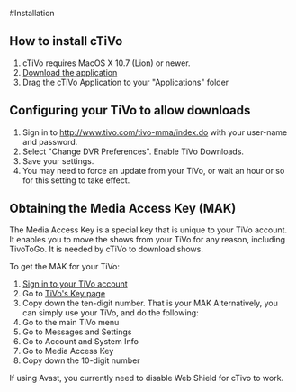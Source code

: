 #Installation
## How to install cTiVo

1. cTiVo requires MacOS X 10.7 (Lion) or newer.
1. [Download the application](http://code.google.com/p/ctivo/downloads/list)
1. Drag the cTiVo Application to your "Applications" folder

## Configuring your TiVo to allow downloads

1. Sign in to http://www.tivo.com/tivo-mma/index.do with your user-name and password.
1. Select "Change DVR Preferences". Enable TiVo Downloads.
1. Save your settings.
1. You may need to force an update from your TiVo, or wait an hour or so for this setting to take effect.

## Obtaining the Media Access Key (MAK)

The Media Access Key is a special key that is unique to your TiVo account. It enables you to move the shows from your TiVo for any reason, including TivoToGo. It is needed by cTiVo to download shows. 

To get the MAK for your TiVo:

1. [Sign in to your TiVo account](http://www.tivo.com/tivo-mma/index.do)
1. Go to [TiVo's Key page](http://www.tivo.com/tivo-mma/showmakey.do)
1. Copy down the ten-digit number. That is your MAK
Alternatively, you can simply use your TiVo, and do the following:
1. Go to the main TiVo menu
1. Go to Messages and Settings
1. Go to Account and System Info
1. Go to Media Access Key
1. Copy down the 10-digit number

If using Avast, you currently need to disable Web Shield for cTivo to work.
